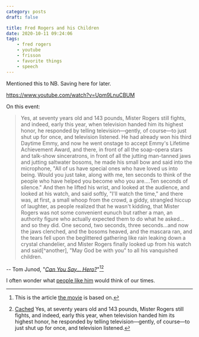 ```yaml
---
category: posts
draft: false

title: Fred Rogers and his Children
date: 2020-10-11 09:24:06
tags:
    - fred rogers
    - youtube
    - frisson
    - favorite things
    - speech
---
```


Mentioned this to NB. Saving here for later. 

https://www.youtube.com/watch?v=Upm9LnuCBUM

On this event:

> Yes, at seventy years old and 143 pounds, Mister Rogers still fights, and indeed, early this year, when television handed him its highest honor, he responded by telling television—gently, of course—to just shut up for once, and television listened. He had already won his third Daytime Emmy, and now he went onstage to accept Emmy's Lifetime Achievement Award, and there, in front of all the soap-opera stars and talk-show sinceratrons, in front of all the jutting man-tanned jaws and jutting saltwater bosoms, he made his small bow and said into the microphone, "All of us have special ones who have loved us into being. Would you just take, along with me, ten seconds to think of the people who have helped you become who you are….Ten seconds of silence." And then he lifted his wrist, and looked at the audience, and looked at his watch, and said softly, "I'll watch the time," and there was, at first, a small whoop from the crowd, a giddy, strangled hiccup of laughter, as people realized that he wasn't kidding, that Mister Rogers was not some convenient eunuch but rather a man, an authority figure who actually expected them to do what he asked…and so they did. One second, two seconds, three seconds…and now the jaws clenched, and the bosoms heaved, and the mascara ran, and the tears fell upon the beglittered gathering like rain leaking down a crystal chandelier, and Mister Rogers finally looked up from his watch and said[^another], "May God be with you" to all his vanquished children.

-- Tom Junod, "[_Can You Say... Hero?_](https://www.esquire.com/entertainment/tv/a27134/can-you-say-hero-esq1198/)"[^fred_rogers_movie][^cached] 

I often wonder what [people like him](https://twitter.com/Breznican/status/866861079023857664) would think of our times.

[^fred_rogers_movie]: This is the article [the movie](https://en.wikipedia.org/wiki/A_Beautiful_Day_in_the_Neighborhood) is based on.
[^cached]: [Cached](https://static-log.nikhil.io/c/can-you-say-hero.html) Yes, at seventy years old and 143 pounds, Mister Rogers still fights, and indeed, early this year, when television handed him its highest honor, he responded by telling television—gently, of course—to just shut up for once, and television listened.